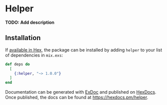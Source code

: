 # Helper

**TODO: Add description**

## Installation

If [available in Hex](https://hex.pm/docs/publish), the package can be installed
by adding `helper` to your list of dependencies in `mix.exs`:

```elixir
def deps do
  [
    {:helper, "~> 1.0.0"}
  ]
end
```

Documentation can be generated with [ExDoc](https://github.com/elixir-lang/ex_doc)
and published on [HexDocs](https://hexdocs.pm). Once published, the docs can
be found at <https://hexdocs.pm/helper>.

